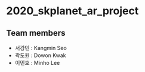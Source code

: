 # 2020_skplanet_ar_project

## Team members

- 서강민 : Kangmin Seo
- 곽도원 : Dowon Kwak
- 이민호 : Minho Lee
